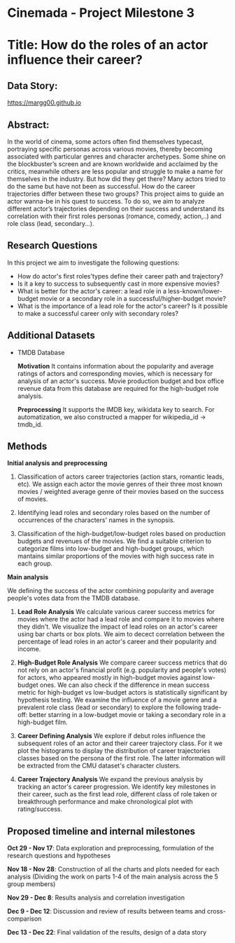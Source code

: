 # Cinemada - Project Milestone 3
# Title: How do the roles of an actor influence their career?

## Data Story:
https://margg00.github.io

## Abstract:

In the world of cinema,  some actors often find themselves typecast, portraying specific personas across various movies, thereby becoming associated with particular genres and character archetypes. Some shine on the blockbuster’s screen and are known worldwide and acclaimed by the critics, meanwhile others are less popular and struggle to make a name for themselves in the industry. But how did they get there? Many actors tried to do the same but have not been as successful. How do the career trajectories differ between these two groups? This project aims to guide an actor wanna-be in his quest to success. To do so, we aim to analyze different actor’s trajectories depending on their success and understand its correlation with their first roles personas (romance, comedy, action,..) and role class (lead, secondary…). 

## Research Questions
In this project we aim to investigate the following questions:
- How do actor's first roles'types define their career path and trajectory?
- Is it a key to success to subsequently cast in more expensive movies?
- What is better for the actor's career: a lead role in a less-known/lower-budget movie or a secondary role in a successful/higher-budget movie?
- What is the importance of a lead role for the actor's career? Is it possible to make a successful career only with secondary roles?
  
## Additional Datasets

- TMDB Database

  **Motivation** It contains information about the popularity and average ratings of actors and corresponding movies, which is necessary for analysis of an actor's success. Movie production budget and box office revenue data from this database are required for the high-budget role analysis.

  **Preprocessing** 
  It supports the IMDB key, wikidata key to search. For automatization, we also constructed a mapper for wikipedia_id -> tmdb_id.


## Methods
**Initial analysis and preprocessing**

1. Classification of actors career trajectories (action stars, romantic leads, etc). We assign each actor the movie genres of their three most known movies / weighted average genre of their movies based on the success of movies.

2. Identifying lead roles and secondary roles  based on the number of occurrences of the characters' names in the synopsis.

3. Classification of the high-budget/low-budget roles based on production budgets and revenues of the movies. We find a suitable criterion to categorize films into low-budget and high-budget groups, which mantains similar proportions of the movies with high success rate in each group.

**Main analysis**

We defining the success of the actor combining popularity and average people's votes data from the TMDB database. 
1. **Lead Role Analysis** We calculate various career success metrics for movies where the actor had a lead role and compare it to movies where they didn't. We visualize the impact of lead roles on an actor's career using bar charts or box plots. We aim to decect correlation between the percentage of lead roles in an actor's career and their popularity and income.

2. **High-Budget Role Analysis** We compare career success metrics that do not rely on an actor's financial profit (e.g. popularity and people's votes) for actors, who appeared mostly in high-budget movies against low-budget ones. We can also check if the difference in mean success metric for high-budget vs low-budget actors is statistically significant by hypothesis testing.  We examine the influence of a movie genre and a prevalent role class (lead or secondary) to explore the following trade-off: better starring in a low-budget movie or taking a secondary role in a high-budget film.
   
3. **Career Defining Analysis** We explore if debut roles influence the subsequent roles of an actor and their career trajectory class. For it we plot the histograms to display the distribution of career trajectories classes based on the persona of the first role. The latter information will be extracted from the CMU dataset's character clusters.

4. **Career Trajectory Analysis** We expand the previous analysis by tracking an actor's career progression. We identify key milestones in their career, such as the first lead role, different class of role taken or breakthrough performance and make chronological plot with rating/success.

## Proposed timeline and internal milestones

**Oct 29 - Nov 17**: Data exploration and preprocessing, formulation of the research questions and hypotheses

**Nov 18 - Nov 28**: Construction of all the charts and plots needed for each analysis (Dividing the work on parts 1-4 of the main analysis across the 5 group members)

**Nov 29 - Dec 8**: Results analysis and correlation investigation

**Dec 9 - Dec 12**: Discussion and review of results between teams and cross-comparison

**Dec 13 - Dec 22**: Final validation of the results, design of a data story
